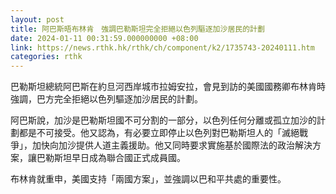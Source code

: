 ```yaml
---
layout: post
title: 阿巴斯晤布林肯　強調巴勒斯坦完全拒絕以色列驅逐加沙居民的計劃
date: 2024-01-11 00:31:59.000000000 +08:00
link: https://news.rthk.hk/rthk/ch/component/k2/1735743-20240111.htm
categories: rthk
---
```


巴勒斯坦總統阿巴斯在約旦河西岸城市拉姆安拉，會見到訪的美國國務卿布林肯時強調，巴方完全拒絕以色列驅逐加沙居民的計劃。

阿巴斯說，加沙是巴勒斯坦國不可分割的一部分，以色列任何分離或孤立加沙的計劃都是不可接受。他又認為，有必要立即停止以色列對巴勒斯坦人的「滅絕戰爭」，加快向加沙提供人道主義援助。他又同時要求實施基於國際法的政治解決方案，讓巴勒斯坦早日成為聯合國正式成員國。

布林肯就重申，美國支持「兩國方案」，並強調以巴和平共處的重要性。
